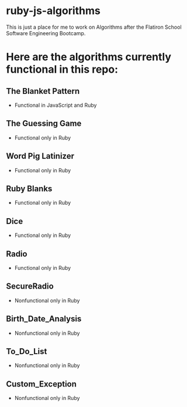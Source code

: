 # ruby-js-algorithms

This is just a place for me to work on Algorithms after the Flatiron School Software Engineering Bootcamp.

# Here are the algorithms currently functional in this repo:

## The Blanket Pattern
- Functional in JavaScript and Ruby
## The Guessing Game
- Functional only in Ruby
## Word Pig Latinizer
- Functional only in Ruby
## Ruby Blanks
- Functional only in Ruby
## Dice
- Functional only in Ruby
## Radio
- Functional only in Ruby
## SecureRadio
- Nonfunctional only in Ruby
## Birth_Date_Analysis
- Nonfunctional only in Ruby
## To_Do_List
- Nonfunctional only in Ruby
## Custom_Exception
- Nonfunctional only in Ruby